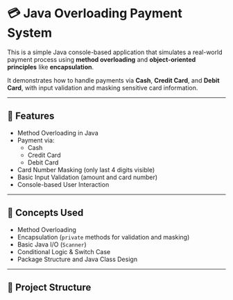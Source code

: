 # 💳 Java Overloading Payment System

This is a simple Java console-based application that simulates a real-world payment process using **method overloading** and **object-oriented principles** like **encapsulation**.

It demonstrates how to handle payments via **Cash**, **Credit Card**, and **Debit Card**, with input validation and masking sensitive card information.

---

## 📌 Features

- Method Overloading in Java
- Payment via:
  - Cash
  - Credit Card
  - Debit Card
- Card Number Masking (only last 4 digits visible)
- Basic Input Validation (amount and card number)
- Console-based User Interaction

---

## 🧠 Concepts Used

- Method Overloading
- Encapsulation (`private` methods for validation and masking)
- Basic Java I/O (`Scanner`)
- Conditional Logic & Switch Case
- Package Structure and Java Class Design

---

## 📂 Project Structure

